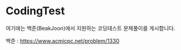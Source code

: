 # CodingTest
여기에는 백준(BeakJoon)에서 지원하는 코딩테스트 문제풀이를 게시합니다.


백준 : https://www.acmicpc.net/problem/1330

